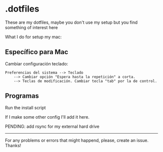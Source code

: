 # .dotfiles

These are my dotfiles, maybe you don't use my setup but you find something of interest here

What I do for setup my mac:

## Específico para Mac

Cambiar configuración teclado:

```
Preferencias del sistema --> Teclado
    --> Cambiar opción "Espera hasta la repetición" a corta.
    --> Teclas de modificación. Cambiar tecla "tab" por la de control.
```

## Programas

Run the install script

If I make some other config I'll add it here.

PENDING: add rsync for my external hard drive

---

For any problems or errors that might happend, please, create an issue. Thanks!
